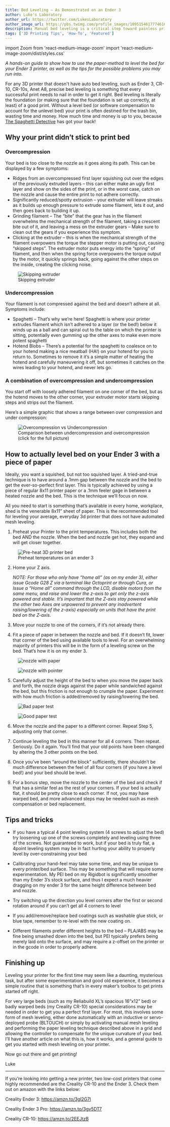 ```yaml
---
title: Bed Leveling – As Demonstrated on an Ender 3
author: Luke's Laboratory
author_url: https://twitter.com/LukesLaboratory
author_image_url: https://pbs.twimg.com/profile_images/1095154617774616576/MlQbHJSm_400x400.jpg
description: Manual bed leveling is a critical step toward painless printing on your Creality Ender 3. Follow this step-by-step guide.
tags: ['3D Printing Tips', 'How-To', 'Featured']
---
```

import Zoom from 'react-medium-image-zoom'
import 'react-medium-image-zoom/dist/styles.css'

*A hands-on guide to show how to use the paper-method to level the bed for your Ender 3 printer, as well as the tips for the possible problems you may run into.*

For any 3D printer that doesn't have auto bed leveling, such as Ender 3, CR-10, CR-10s, Anet A8, precise bed leveling is something that every successful print needs to nail in order to get it right. Bed leveling is literally the foundation (or making sure that the foundation is set up correctly, at least) of a good print. Without a level bed (or software compensation to account for the unlevel bed) your print is often destined for the trash bin, wasting time and money. How much time and money is up to you, because [The Spaghetti Detective](https://www.thespaghettidetective.com) has got your back!

<!--truncate-->

## Why your print didn’t stick to print bed

### Overcompression

Your bed is too close to the nozzle as it goes along its path. This can be displayed by a few symptoms:

- Ridges from an overcompressed first layer squishing out over the edges of the previously extruded layers – this can either make an ugly first layer and show on the sides of the print, or in the worst case, catch on the nozzle and cause the entire print to not adhere correctly.
- Significantly reduced/spotty extrusion – your extruder will leave streaks as it builds up enough pressure to extrude some filament, lets it out, and then goes back to building it up.
- Grinding filament – The “bite” that the gear has in the filament overwhelms the mechanical strength of the filament, taking a crescent bite out of it, and leaving a mess on the extruder gears – Make sure to clean out the gears if you experience this symptom.
- Clicking at the extruder – this is when the mechanical strength of the filament overpowers the torque the stepper motor is putting out, causing “skipped steps”. The extruder motor puts energy into the “spring” of filament, and then when the spring force overpowers the torque output by the motor, it quickly springs back, going against the other steps on the inside, creating the clicking noise.
<figure class="image" style={{ maxWidth: 460, margin: "0 auto" }} >
  <img src="/img/blogs/skipping-extruder.gif" alt="Skipping extruder" />
  <figcaption>Skipping extruder</figcaption>
</figure>

### Undercompression

Your filament is not compressed against the bed and doesn’t adhere at all. Symptoms include:

- Spaghetti – That’s why we’re here! Spaghetti is where your printer extrudes filament which isn’t adhered to a layer (or the bed!) below it winds up as a ball and can spiral out to the table on which the printer is sitting, potentially even gumming up the other axes to make even more potent spaghetti
- Hotend Blobs – There’s a potential for the spaghetti to coalesce on to your hotend making a nice meatball (HA!) on your hotend for you to return to. Sometimes to remove it it’s a simple matter of heating the hotend and carefully maneuvering it off, but sometimes it catches on the wires leading to your hotend, and never lets go.

### A combination of overcompression and undercompression

You start off with loosely adhered filament on one corner of the bed, but as the hotend moves to the other corner, your extruder motor starts skipping steps and strips out the filament.

Here’s a simple graphic that shows a range between over compression and under compression:

<Zoom overlayBgColorEnd="var(--ifm-background-surface-color)">
<figure class="image">
  <img src="/img/blogs/overcompression-vs-undercompression.jpg" alt="Overcompression vs Undercompression" />
  <figcaption>Comparison between undercompression and overcompression (click for the full picture)</figcaption>
</figure>
</Zoom>

## How to actually level bed on your Ender 3 with a piece of paper

Ideally, you want a squished, but not too squished layer. A tried-and-true technique is to have around a .1mm gap between the nozzle and the bed to get the ever-so-perfect first layer. This is typically achieved by using a piece of regular 8x11 printer paper or a .1mm feeler gage in between a heated nozzle and the bed. This is the technique we’ll focus on now.

All you need to start is something that’s available in every home, workplace, shed is the venerable 8x11” sheet of paper. This is the recommended tool for leveling your average, everyday 3d printer that does not have automated mesh leveling.

1. Preheat your Printer to the print temperatures. This includes both the bed AND the nozzle. When the bed and nozzle get hot, they expand and will get closer together.

<figure class="image" style={{ maxWidth: 460, margin: "0 auto" }} >
  <img src="/img/blogs/preheat.jpg" alt="Pre-heat 3D printer bed" />
  <figcaption>Preheat temperatures on an ender 3</figcaption>
</figure>

2. Home your Z axis.

    *NOTE: For those who only have “home all” (as on my ender 3), either issue Gcode G28 Z via a terminal like Octoprint or through Cura, or Issue a “Home all” command through the LCD, disable motors from the same menu, and raise and lower the z-axis to get only the z-axis powered and stable. It’s important that the Z-axis stay powered while the other two Axes are unpowered to prevent any inadvertent raising/lowering of the z-axis) especially on units that have the print bed on the Z-axis.*

3. Move your nozzle to one of the corners, if it’s not already there.

4. Fit a piece of paper in between the nozzle and bed. If it doesn’t fit, lower that corner of the bed using available tools to level. For an overwhelming majority of printers this will be in the form of a leveling screw on the bed. That’s how it is on my ender 3.

<figure class="image" style={{ maxWidth: 460, margin: "0 auto" }} >
  <img src="/img/blogs/nozzle-with-paper.jpg" alt="nozzle with paper" />
</figure>

<figure class="image" style={{ maxWidth: 460, margin: "0 auto" }} >
  <img src="/img/blogs/screw-with-pointers.jpg" alt="nozzle with pointer" />
</figure>

5. Carefully adjust the height of the bed to when you move the paper back and forth, the nozzle drags against the paper while sandwiched against the bed, but this friction is not enough to crumple the paper. Experiment with how much friction is added/removed by raising/lowering the bed.

<figure class="image" style={{ maxWidth: 460, margin: "0 auto" }} >
  <img src="/img/blogs/bad-paper-test.gif" alt="Bad paper test" />
</figure>

<figure class="image" style={{ maxWidth: 460, margin: "0 auto" }} >
  <img src="/img/blogs/good-paper-test.gif" alt="Good paper test" />
</figure>

6. Move the nozzle and the paper to a different corner. Repeat Step 5, adjusting only that corner.

7. Continue leveling the bed in this manner for all 4 corners. Then repeat. Seriously. Do it again. You’ll find that your old points have been changed by altering the 3 other points on the bed.

8. Once you’ve been “around the block” sufficiently, there shouldn’t be much difference between the feel of all four corners (if you have a level bed!) and your bed should be level.

9. For a bonus step, move the nozzle to the center of the bed and check if that has a similar feel as the rest of your corners. If your bed is actually flat, it should be pretty close to each corner. If not, you may have warped bed, and more advanced steps may be needed such as mesh compensation or bed replacement.

## Tips and tricks

- If you have a typical 4 point leveling system (4 screws to adjust the bed) try loosening up one of the screws completely and leveling using three of the screws. Not guaranteed to work, but if your bed is truly flat, a 4point leveling system may be in fact hurting your ability to properly level by over-constraining your bed

- Calibrating your hand-feel may take some time, and may be unique to every printer/bed surface. This may be something that will require some experimentation. My PEI bed on my Rigidbot is significantly smoother than my Ender 3’s stock surface, and thus I expect a much heavier dragging on my ender 3 for the same height difference between bed and nozzle.

- Try switching up the direction you level corners after the first or second rotation around if you can’t get all 4 corners to level

- If you add/remove/replace bed coatings such as washable glue stick, or blue tape, remember to re-level with the new coating on.

- Different filaments prefer different heights to the bed – PLA/ABS may be fine being smashed down into the bed, but PEI typically prefers being merely laid onto the surface, and may require a z-offset on the printer or in the gcode in order to properly adhere.

## Finishing up

Leveling your printer for the first time may seem like a daunting, mysterious task, but after some experimentation and good old experience, it becomes a simple routine that is something that’s in every maker’s toolbox to get prints started off right.

For very large beds (such as my Reliabuild XL’s spacious 16”x12” bed) or badly warped beds (my Creality CR-10) special considerations may be needed in order to get you a perfect first layer. For most, this involves some form of mesh leveling, either done automatically with an inductive or servo-deployed probe (BLTOUCH) or simply by activating manual mesh leveling and performing the paper leveling technique described above in a grid and allowing the controller to compensate for the unique curvature of your bed. I’ll have another article on what this is, how it works, and a general guide to get you started with mesh leveling on your printer.

Now go out there and get printing!

Luke

---

If you’re looking into getting a new printer, two low-cost printers that come highly recommended are the Creality CR-10 and the Ender 3. Check them out on amazon with the links below:

Creality Ender 3: https://amzn.to/3gl2G7l

Creality Ender 3 Pro: https://amzn.to/3gv5DT7

Creality CR-10: https://amzn.to/2EEJtzB

